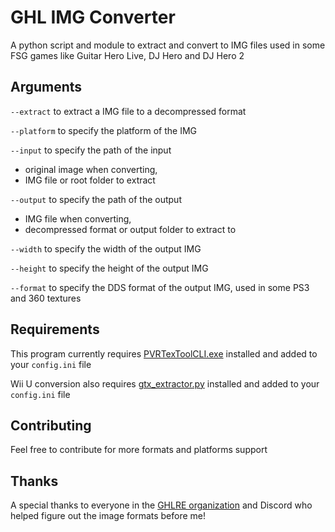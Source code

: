 # GHL IMG Converter
A python script and module to extract and convert to IMG files used in some FSG games like Guitar Hero Live, DJ Hero and DJ Hero 2

## Arguments
`--extract` to extract a IMG file to a decompressed format

`--platform` to specify the platform of the IMG

`--input` to specify the path of the input
- original image when converting,
- IMG file or root folder to extract

`--output` to specify the path of the output
- IMG file when converting,
- decompressed format or output folder to extract to

`--width` to specify the width of the output IMG

`--height` to specify the height of the output IMG

`--format` to specify the DDS format of the output IMG, used in some PS3 and 360 textures

## Requirements
This program currently requires [PVRTexToolCLI.exe](https://www.imgtec.com/developers/powervr-sdk-tools/pvrtextool/) installed and added to your `config.ini` file

Wii U conversion also requires [gtx_extractor.py](https://github.com/aboood40091/GTX-Extractor) installed and added to your `config.ini` file

## Contributing
Feel free to contribute for more formats and platforms support

## Thanks
A special thanks to everyone in the [GHLRE organization](https://github.com/ghlre) and Discord who helped figure out the image formats before me!